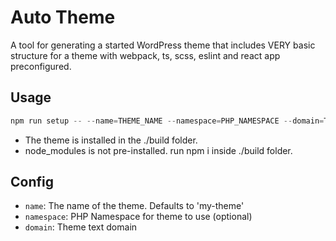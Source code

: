 # Auto Theme

A tool for generating a started WordPress theme that includes VERY basic structure for a theme with webpack, ts, scss, eslint and react app preconfigured.

## Usage

```javascript
npm run setup -- --name=THEME_NAME --namespace=PHP_NAMESPACE --domain=THEME_TEXT_DOMAIN
```

- The theme is installed in the ./build folder. 
- node_modules is not pre-installed. run npm i inside ./build folder.

## Config

- `name`: The name of the theme. Defaults to 'my-theme'
- `namespace`: PHP Namespace for theme to use (optional)
- `domain`: Theme text domain